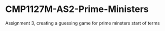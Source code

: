 # CMP1127M-AS2-Prime-Ministers
Assignment 3, creating a guessing game for prime minsters start of terms
